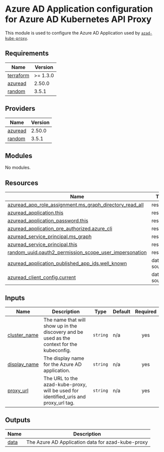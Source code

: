 # Azure AD Application configuration for Azure AD Kubernetes API Proxy

This module is used to configure the Azure AD Application used by [`azad-kube-proxy`](https://github.com/XenitAB/azad-kube-proxy).

## Requirements

| Name | Version |
|------|---------|
| <a name="requirement_terraform"></a> [terraform](#requirement\_terraform) | >= 1.3.0 |
| <a name="requirement_azuread"></a> [azuread](#requirement\_azuread) | 2.50.0 |
| <a name="requirement_random"></a> [random](#requirement\_random) | 3.5.1 |

## Providers

| Name | Version |
|------|---------|
| <a name="provider_azuread"></a> [azuread](#provider\_azuread) | 2.50.0 |
| <a name="provider_random"></a> [random](#provider\_random) | 3.5.1 |

## Modules

No modules.

## Resources

| Name | Type |
|------|------|
| [azuread_app_role_assignment.ms_graph_directory_read_all](https://registry.terraform.io/providers/hashicorp/azuread/2.50.0/docs/resources/app_role_assignment) | resource |
| [azuread_application.this](https://registry.terraform.io/providers/hashicorp/azuread/2.50.0/docs/resources/application) | resource |
| [azuread_application_password.this](https://registry.terraform.io/providers/hashicorp/azuread/2.50.0/docs/resources/application_password) | resource |
| [azuread_application_pre_authorized.azure_cli](https://registry.terraform.io/providers/hashicorp/azuread/2.50.0/docs/resources/application_pre_authorized) | resource |
| [azuread_service_principal.ms_graph](https://registry.terraform.io/providers/hashicorp/azuread/2.50.0/docs/resources/service_principal) | resource |
| [azuread_service_principal.this](https://registry.terraform.io/providers/hashicorp/azuread/2.50.0/docs/resources/service_principal) | resource |
| [random_uuid.oauth2_permission_scope_user_impersonation](https://registry.terraform.io/providers/hashicorp/random/3.5.1/docs/resources/uuid) | resource |
| [azuread_application_published_app_ids.well_known](https://registry.terraform.io/providers/hashicorp/azuread/2.50.0/docs/data-sources/application_published_app_ids) | data source |
| [azuread_client_config.current](https://registry.terraform.io/providers/hashicorp/azuread/2.50.0/docs/data-sources/client_config) | data source |

## Inputs

| Name | Description | Type | Default | Required |
|------|-------------|------|---------|:--------:|
| <a name="input_cluster_name"></a> [cluster\_name](#input\_cluster\_name) | The name that will show up in the discovery and be used as the context for the kubeconfig. | `string` | n/a | yes |
| <a name="input_display_name"></a> [display\_name](#input\_display\_name) | The display name for the Azure AD application. | `string` | n/a | yes |
| <a name="input_proxy_url"></a> [proxy\_url](#input\_proxy\_url) | The URL to the azad-kube-proxy, will be used for identified\_uris and proxy\_url tag. | `string` | n/a | yes |

## Outputs

| Name | Description |
|------|-------------|
| <a name="output_data"></a> [data](#output\_data) | The Azure AD Application data for azad-kube-proxy |